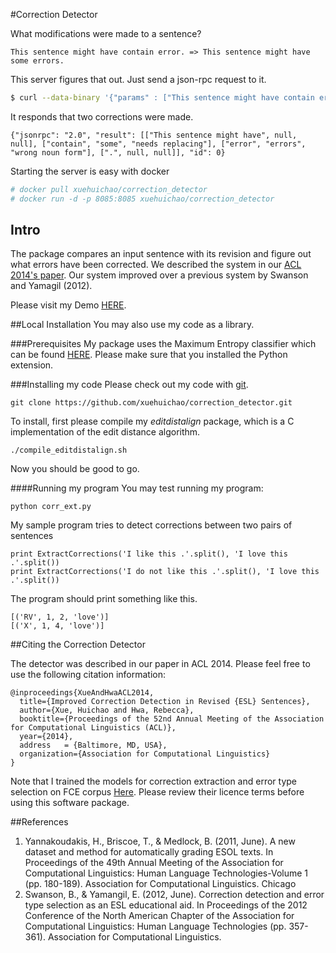 #Correction Detector

What modifications were made to a sentence?

	This sentence might have contain error. => This sentence might have some errors.

This server figures that out. Just send a json-rpc request to it.

```sh
$ curl --data-binary '{"params" : ["This sentence might have contain error.", "This sentence might have some errors."], "id" : 0, "jsonrpc" : "2.0", "method" : "CorrDet"}' -H 'content-type:text/plain;' http://127.0.0.1:8085
```

It responds that two corrections were made.

	{"jsonrpc": "2.0", "result": [["This sentence might have", null, null], ["contain", "some", "needs replacing"], ["error", "errors", "wrong noun form"], [".", null, null]], "id": 0}


Starting the server is easy with docker

```sh
# docker pull xuehuichao/correction_detector
# docker run -d -p 8085:8085 xuehuichao/correction_detector
```

## Intro


The package compares an input sentence with its revision and figure out what errors have been corrected. We described the system in our [ACL 2014's paper](http://acl2014.org/acl2014/P14-2/pdf/P14-2098.pdf). Our system improved over a previous system by Swanson and Yamagil (2012).

Please visit my Demo [HERE](http://people.cs.pitt.edu/~hux10/softwares.html).

##Local Installation
You may also use my code as a library.

###Prerequisites
My package uses the Maximum Entropy classifier which can be found [HERE](http://homepages.inf.ed.ac.uk/lzhang10/maxent_toolkit.html). Please make sure that you installed the Python extension. 

###Installing my code
Please check out my code with [git](http://git-scm.com/). 

	git clone https://github.com/xuehuichao/correction_detector.git

To install, first please compile my *editdistalign* package, which is a C implementation of the edit distance algorithm.
	
	./compile_editdistalign.sh

Now you should be good to go.

####Running my program
You may test running my program:

	python corr_ext.py 

My sample program tries to detect corrections between two pairs of sentences

	print ExtractCorrections('I like this .'.split(), 'I love this .'.split())
	print ExtractCorrections('I do not like this .'.split(), 'I love this .'.split())

The program should print something like this.

	[('RV', 1, 2, 'love')]
	[('X', 1, 4, 'love')]

##Citing the Correction Detector

The detector was described in our paper in ACL 2014. Please feel free to use the following citation information:

    @inproceedings{XueAndHwaACL2014,
      title={Improved Correction Detection in Revised {ESL} Sentences},
      author={Xue, Huichao and Hwa, Rebecca},
      booktitle={Proceedings of the 52nd Annual Meeting of the Association for Computational Linguistics (ACL)},
      year={2014},
      address   = {Baltimore, MD, USA},
      organization={Association for Computational Linguistics}
    }
	
Note that I trained the models for correction extraction and error type selection on FCE corpus [Here](http://ilexir.co.uk/applications/clc-fce-dataset/). Please review their licence terms before using this software package.


##References
1. Yannakoudakis, H., Briscoe, T., & Medlock, B. (2011, June). A new dataset and method for automatically grading ESOL texts. In Proceedings of the 49th Annual Meeting of the Association for Computational Linguistics: Human Language Technologies-Volume 1 (pp. 180-189). Association for Computational Linguistics.
Chicago	
2. Swanson, B., & Yamangil, E. (2012, June). Correction detection and error type selection as an ESL educational aid. In Proceedings of the 2012 Conference of the North American Chapter of the Association for Computational Linguistics: Human Language Technologies (pp. 357-361). Association for Computational Linguistics.
